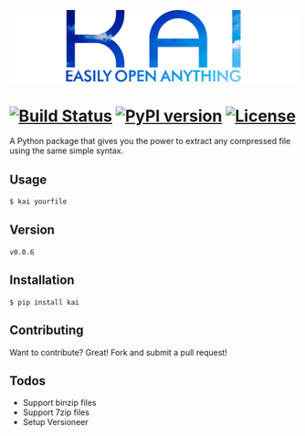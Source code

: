 ![Kai Logo](media/logo.png)
# [![Build Status](https://travis-ci.org/brian-bates/kai.svg?branch=master)](https://travis-ci.org/brian-bates/kai) [![PyPI version](https://badge.fury.io/py/kai.svg)](https://badge.fury.io/py/kai) [![License](https://img.shields.io/badge/License-BSD%203--Clause-blue.svg)](https://opensource.org/licenses/BSD-3-Clause)

A Python package that gives you the power to extract any compressed file using the same simple syntax.

## Usage
```shell
$ kai yourfile
```

## Version
`v0.0.6`

## Installation
```shell
$ pip install kai
```

## Contributing
Want to contribute? Great! Fork and submit a pull request!


## Todos

 - Support binzip files
 - Support 7zip files
 - Setup Versioneer
